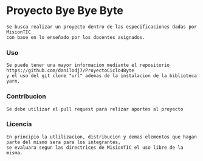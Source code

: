 # Proyecto Bye Bye Byte
    
    Se busca realizar un proyecto dentro de las especificaciones dadas por MisionTIC
    con base en lo enseñado por los docentes asignados.

### Uso
    
    Se puede tener una mayor informacion mediante el repositorio https://github.com/danilodj7/ProyectoCiclo4Byte 
    y el uso del git clone "url" ademas de la instalacion de la biblioteca yarn. 

### Contribucion
    
    Se debe utilizar el pull request para relizar aportes al proyecto

### Licencia
    
    En principio la utlilizacion, distribucion y demas elementos que hagan parte del mismo sera para los integrantes, 
    se evaluara segun las directrices de MisionTIC el uso libre de la misma.
